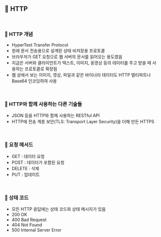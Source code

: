 ## 📖 HTTP
<br>


### 📄 HTTP 개념

- HyperText Transfer Protocol
- 원래 문서 전송용으로 설계된 상태 비저장용 프로토콜
- 브라우저가 GET 요청으로 웹 서버의 문서를 읽어오는 용도였음
- 지금은 서버와 클라이언트가 텍스트, 이미지, 동영상 등의 데이터를 주고 받을 때 사용하는 프로토콜로 확장됨
- 웹 상에서 보는 이미지, 영상, 파일과 같은 바이너리 데이터도 HTTP 멀티파트나 Base64 인코딩하여 사용
<br>


### 📄 HTTP와 함께 사용하는 다른 기술들

- JSON 등을 HTTP와 함께 사용하는 RESTful API
- HTTP에 전송 계층 보안(TLS: Transport Layer Security)을 더해 만든 HTTPS
<br>

### 📄 요청 메서드

- GET : 데이터 요청
- POST : 데이터가 포함된 요청
- DELETE : 삭제
- PUT : 업데이트
<br>

### 📄 상태 코드


- 모든 HTTP 응답에는 상태 코드와 상태 메시지가 있음
- 200 OK
- 400 Bad Request
- 404 Not Found
- 500 Internal Server Error
